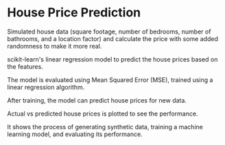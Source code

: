 # House Price Prediction

Simulated house data (square footage, number of bedrooms, number of bathrooms, and a location factor) and calculate the price with some added randomness to make it more real.

scikit-learn's linear regression model to predict the house prices based on the features.

The model is evaluated using Mean Squared Error (MSE), trained using a linear regression algorithm.

After training, the model can predict house prices for new data.

Actual vs predicted house prices is plotted to see the performance.

It shows the process of generating synthetic data, training a machine learning model, and evaluating its performance.
